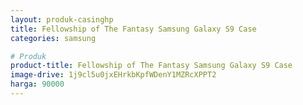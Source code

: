 ```yaml
---
layout: produk-casinghp
title: Fellowship of The Fantasy Samsung Galaxy S9 Case
categories: samsung

# Produk
product-title: Fellowship of The Fantasy Samsung Galaxy S9 Case
image-drive: 1j9cl5u0jxEHrkbKpfWDenY1MZRcXPPT2
harga: 90000
---
```


